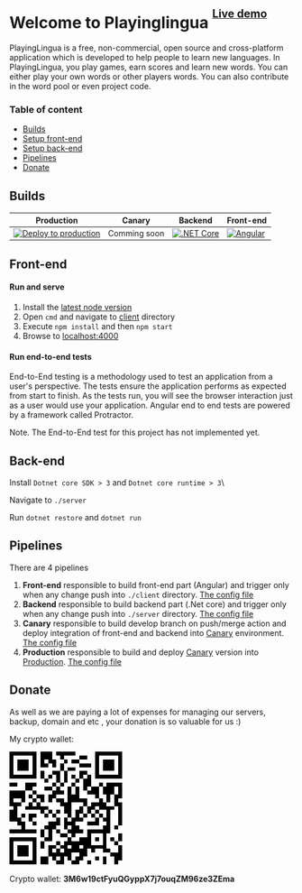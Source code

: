 # Welcome to Playinglingua <sup><sup>[Live demo](https://playinglingua.com/)</sup></sup> 
PlayingLingua is a free, non-commercial, open source and cross-platform application which is developed to help people to learn new languages.
In PlayingLingua, you play games, earn scores and learn new words. You can either play your own words or other players words.
You can also contribute in the word pool or even project code.

### Table of content
* [Builds](#Builds)
* [Setup front-end](#front-end)
* [Setup back-end](#back-end)
* [Pipelines](#Pipelines)
* [Donate](#Donate)

## Builds
| Production        | Canary           | Backend  | Front-end  |
| ------------- | ------------- | ----- | ----- | 
| [![Deploy to production](https://github.com/lingua-games/play-lingua/actions/workflows/deploy-eu.yml/badge.svg)](https://github.com/lingua-games/play-lingua/actions/workflows/deploy-eu.yml)      | Comming soon | [![.NET Core](https://github.com/lingua-games/play-lingua/actions/workflows/dotnet-core.yml/badge.svg)](https://github.com/lingua-games/play-lingua/actions/workflows/dotnet-core.yml) | [![Angular](https://github.com/lingua-games/play-lingua/actions/workflows/Angular.yml/badge.svg)](https://github.com/lingua-games/play-lingua/actions/workflows/Angular.yml) | 

## Front-end
#### Run and serve
1. Install the [latest node version](https://nodejs.org/en/)
2. Open `cmd` and navigate to [client](./client) directory
3. Execute `npm install` and then `npm start`
4. Browse to [localhost:4000](http://localhost:4000/)

#### Run end-to-end tests

End-to-End testing is a methodology used to test an application from a user's perspective. The tests ensure the application performs as expected from start to finish. As the tests run, you will see the browser interaction just as a user would use your application. Angular end to end tests are powered by a framework called Protractor.

Note. The End-to-End test for this project has not implemented yet.

## Back-end

Install ``Dotnet core SDK > 3`` and ``Dotnet core runtime > 3``\

Navigate to ``./server``

Run ``dotnet restore`` and ``dotnet run``

## Pipelines

There are 4 pipelines

1. **Front-end** responsible to build front-end part (Angular) and trigger only when any change push into ``./client`` directory. [The config file](./.github/workflows/Angular.yml)
2. **Backend** responsible to build backend part (.Net core) and trigger only when any change push into ``./server`` directory. [The config file](./.github/workflows/dotnet-core.yml)
3. **Canary** responsible to build develop branch on push/merge action and deploy integration of front-end and backend into [Canary](https://canary.playinglingua.com) environment. [The config file](./.github/workflows/canary.yml)
4. **Production** responsible to build and deploy [Canary](https://canary.playinglingua.com) version into [Production](https://playinglingua.com/). [The config file](./.github/workflows/deploy-eu.yml)

 
## Donate
As well as we are paying a lot of expenses for managing our servers, backup, domain and etc , your donation is so valuable for us :)


My crypto wallet: 

![alt text](./client/src/assets/about-us/crypto-wallet.png)

[logo]: https://github.com/adam-p/markdown-here/raw/master/src/common/images/icon48.png "Logo Title Text 2"

Crypto wallet: **3M6w19ctFyuQGyppX7j7ouqZM96ze3ZEma**

